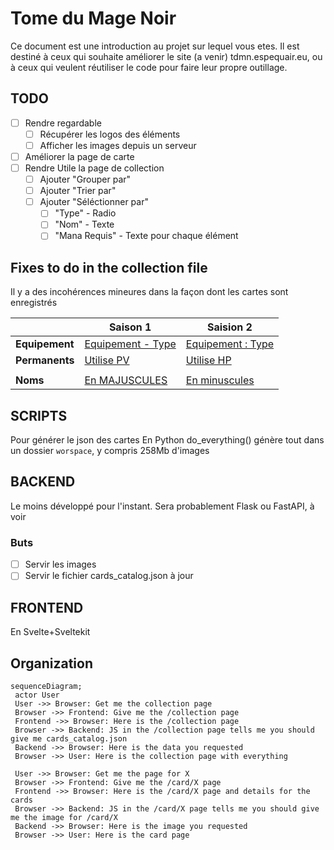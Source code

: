 # Tome du Mage Noir

Ce document est une introduction au projet sur lequel vous etes.
Il est destiné à ceux qui souhaite améliorer le site (a venir) tdmn.espequair.eu, ou à ceux qui veulent réutiliser le code pour faire leur propre outillage.
 
## TODO
- [ ] Rendre regardable
  - [ ] Récupérer les logos des éléments
  - [ ] Afficher les images depuis un serveur
- [ ] Améliorer la page de carte
- [ ] Rendre Utile la page de collection
  - [ ] Ajouter "Grouper par"
  - [ ] Ajouter "Trier par"
  - [ ] Ajouter "Séléctionner par"
    - [ ]  "Type" - Radio
    - [ ]  "Nom"  - Texte
    - [ ]  "Mana Requis" - Texte pour chaque élément

## Fixes to do in the collection file
Il y a des incohérences mineures dans la façon dont les cartes sont enregistrés

|                | **Saison 1**       | **Saision 2**     |
|----------------|--------------------|-------------------|
| **Equipement** | [Equipement - Type](https://magenoir.com/collection/FR/air/Baguette_des_courants_d_air.html)  | [Equipement : Type](https://magenoir.com/collection/FR/air/Bottes-statiques.html) |
| **Permanents** | [Utilise PV](https://magenoir.com/collection/FR/vegetal/Arbre-mort.html) | [Utilise HP](https://magenoir.com/collection/FR/vegetal/Fleur-fractale.html)
        |
| **Noms**       | [En MAJUSCULES](https://magenoir.com/collection/FR/vegetal/Arbre-mort.html)      | [En minuscules]()     |


## SCRIPTS

Pour générer le json des cartes
En Python
do_everything() génère tout dans un dossier `worspace`, y compris 258Mb d'images

## BACKEND

Le moins développé pour l'instant.
Sera probablement Flask ou FastAPI, à voir
### Buts
- [ ] Servir les images
- [ ] Servir le fichier cards_catalog.json à jour

## FRONTEND

En Svelte+Sveltekit

## Organization

```mermaid
sequenceDiagram;
 actor User
 User ->> Browser: Get me the collection page
 Browser ->> Frontend: Give me the /collection page
 Frontend ->> Browser: Here is the /collection page
 Browser ->> Backend: JS in the /collection page tells me you should give me cards_catalog.json
 Backend ->> Browser: Here is the data you requested
 Browser ->> User: Here is the collection page with everything

 User ->> Browser: Get me the page for X
 Browser ->> Frontend: Give me the /card/X page
 Frontend ->> Browser: Here is the /card/X page and details for the cards
 Browser ->> Backend: JS in the /card/X page tells me you should give me the image for /card/X
 Backend ->> Browser: Here is the image you requested
 Browser ->> User: Here is the card page
```
